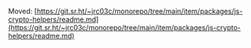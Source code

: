 Moved: [https://git.sr.ht/~jrc03c/monorepo/tree/main/item/packages/js-crypto-helpers/readme.md](https://git.sr.ht/~jrc03c/monorepo/tree/main/item/packages/js-crypto-helpers/readme.md)